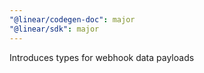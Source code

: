 ```yaml
---
"@linear/codegen-doc": major
"@linear/sdk": major
---
```


Introduces types for webhook data payloads
